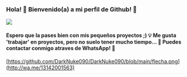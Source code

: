 ### Hola! 👋 Bienvenido(a) a mi perfil de Github! 🎉
![](https://github.com/DarkNuke090/DarkNuke090/blob/main/liquida.gif)
#### Espero que la pases bien con mis pequeños proyectos ;) 💡 Me gusta 'trabajar' en proyectos, pero no suelo tener mucho tiempo... 💭 Puedes contactar conmigo atraves de WhatsApp! 🌝
[https://github.com/DarkNuke090/DarkNuke090/blob/main/flecha.png](http://wa.me/13142001563)
